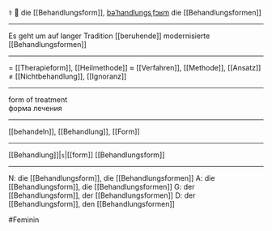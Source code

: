⚕️ 🔴 die [[Behandlungsform]], [bəˈhandlungsˌfɔʁm](https://youglish.com/pronounce/Behandlungsform/german)
die [[Behandlungsformen]]

---
Es geht um auf langer Tradition [[beruhende]] modernisierte [[Behandlungsformen]]

---
= [[Therapieform]], [[Heilmethode]]
≈ [[Verfahren]], [[Methode]], [[Ansatz]]
≠ [[Nichtbehandlung]], [[Ignoranz]]

---
form of treatment  
форма лечения

---
[[behandeln]], [[Behandlung]], [[Form]]

---
[[Behandlung]]|`s`|[[form]]
[[Behandlungsform]]


---
N: die [[Behandlungsform]], die [[Behandlungsformen]]
A: die [[Behandlungsform]], die [[Behandlungsformen]]
G: der [[Behandlungsform]], der [[Behandlungsformen]]
D: der [[Behandlungsform]], den [[Behandlungsformen]]

#Feminin 